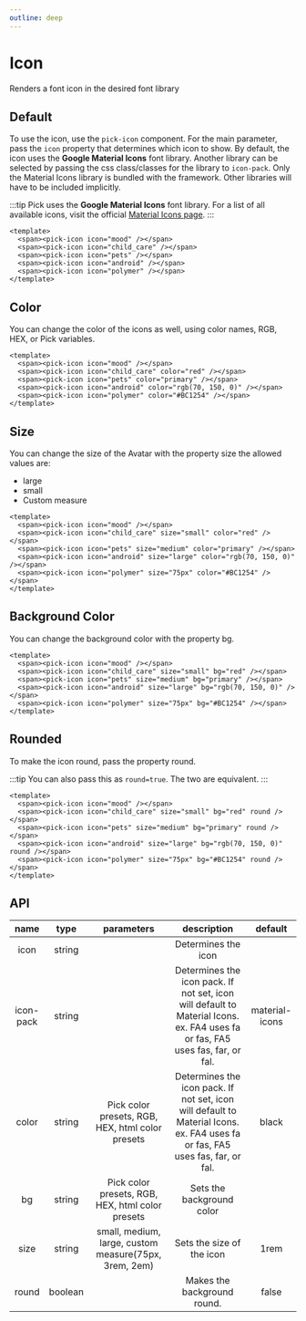 ```yaml
---
outline: deep
---
```


<script setup lang="ts">
import {pickIcon} from '@elonehoo/pick'
</script>

# Icon

Renders a font icon in the desired font library

## Default

To use the icon, use the `pick-icon` component. For the main parameter, pass the `icon` property that determines which icon to show. By default, the icon uses the **Google Material Icons** font library. Another library can be selected by passing the css class/classes for the library to `icon-pack`. Only the Material Icons library is bundled with the framework. Other libraries will have to be included implicitly.

:::tip
Pick uses the **Google Material Icons** font library. For a list of all available icons, visit the official [Material Icons page](https://fonts.google.com/icons?selected=Material+Icons).
:::

```vue
<template>
  <span><pick-icon icon="mood" /></span>
  <span><pick-icon icon="child_care" /></span>
  <span><pick-icon icon="pets" /></span>
  <span><pick-icon icon="android" /></span>
  <span><pick-icon icon="polymer" /></span>
</template>
```

<div>
  <span><pick-icon icon="mood" /></span>
  <span><pick-icon icon="child_care" /></span>
  <span><pick-icon icon="pets" /></span>
  <span><pick-icon icon="android" /></span>
  <span><pick-icon icon="polymer" /></span>
</div>

## Color

You can change the color of the icons as well, using color names, RGB, HEX, or Pick variables.

```vue
<template>
  <span><pick-icon icon="mood" /></span>
  <span><pick-icon icon="child_care" color="red" /></span>
  <span><pick-icon icon="pets" color="primary" /></span>
  <span><pick-icon icon="android" color="rgb(70, 150, 0)" /></span>
  <span><pick-icon icon="polymer" color="#BC1254" /></span>
</template>
```

<div>
  <span><pick-icon icon="mood" /></span>
  <span><pick-icon icon="child_care" color="red" /></span>
  <span><pick-icon icon="pets" color="primary" /></span>
  <span><pick-icon icon="android" color="rgb(70, 150, 0)" /></span>
  <span><pick-icon icon="polymer" color="#BC1254" /></span>
</div>

## Size

You can change the size of the Avatar with the property size the allowed values ​​are:

- large
- small
- Custom measure

```vue
<template>
  <span><pick-icon icon="mood" /></span>
  <span><pick-icon icon="child_care" size="small" color="red" /></span>
  <span><pick-icon icon="pets" size="medium" color="primary" /></span>
  <span><pick-icon icon="android" size="large" color="rgb(70, 150, 0)" /></span>
  <span><pick-icon icon="polymer" size="75px" color="#BC1254" /></span>
</template>
```

<div>
  <span><pick-icon icon="mood" /></span>
  <span><pick-icon icon="child_care" size="small" color="red" /></span>
  <span><pick-icon icon="pets" size="medium" color="primary" /></span>
  <span><pick-icon icon="android" size="large" color="rgb(70, 150, 0)" /></span>
  <span><pick-icon icon="polymer" size="75px" color="#BC1254" /></span>
</div>

## Background Color

You can change the background color with the property bg.

```vue
<template>
  <span><pick-icon icon="mood" /></span>
  <span><pick-icon icon="child_care" size="small" bg="red" /></span>
  <span><pick-icon icon="pets" size="medium" bg="primary" /></span>
  <span><pick-icon icon="android" size="large" bg="rgb(70, 150, 0)" /></span>
  <span><pick-icon icon="polymer" size="75px" bg="#BC1254" /></span>
</template>
```

<div>
  <span><pick-icon icon="mood" /></span>
  <span><pick-icon icon="child_care" size="small" bg="red" /></span>
  <span><pick-icon icon="pets" size="medium" bg="primary" /></span>
  <span><pick-icon icon="android" size="large" bg="rgb(70, 150, 0)" /></span>
  <span><pick-icon icon="polymer" size="75px" bg="#BC1254" /></span>
</div>

## Rounded

To make the icon round, pass the property round.

:::tip
You can also pass this as `round=true`. The two are equivalent.
:::

```vue
<template>
  <span><pick-icon icon="mood" /></span>
  <span><pick-icon icon="child_care" size="small" bg="red" round /></span>
  <span><pick-icon icon="pets" size="medium" bg="primary" round /></span>
  <span><pick-icon icon="android" size="large" bg="rgb(70, 150, 0)" round /></span>
  <span><pick-icon icon="polymer" size="75px" bg="#BC1254" round /></span>
</template>
```

<div>
  <span><pick-icon icon="mood" /></span>
  <span><pick-icon icon="child_care" size="small" bg="red" round /></span>
  <span><pick-icon icon="pets" size="medium" bg="primary" round /></span>
  <span><pick-icon icon="android" size="large" bg="rgb(70, 150, 0)" round /></span>
  <span><pick-icon icon="polymer" size="75px" bg="#BC1254" round /></span>
</div>

## API

| name | type | parameters | description | default |
| :----: | :----: | :----------: | :-----------: | :-------: |
| icon | string | | Determines the icon | |
| icon-pack | string | | Determines the icon pack. If not set, icon will default to Material Icons. ex. FA4 uses fa or fas, FA5 uses fas, far, or fal. | material-icons |
| color | string | Pick color presets, RGB, HEX, html color presets | Determines the icon pack. If not set, icon will default to Material Icons. ex. FA4 uses fa or fas, FA5 uses fas, far, or fal. | black |
| bg | string | Pick color presets, RGB, HEX, html color presets | Sets the background color | |
| size | string | small, medium, large, custom measure(75px, 3rem, 2em) | Sets the size of the icon | 1rem |
| round | boolean | | Makes the background round. | false |
